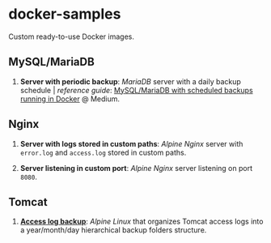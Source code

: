 # docker-samples

Custom ready-to-use Docker images.

## MySQL/MariaDB

1. __Server with periodic backup__: _MariaDB_ server with a daily backup schedule
| _reference guide_: [MySQL/MariaDB with scheduled backups running in Docker][1] @ Medium.

## Nginx

1. __Server with logs stored in custom paths__: _Alpine Nginx_ server with `error.log` and `access.log`
stored in custom paths.

1. __Server listening in custom port__: _Alpine Nginx_ server listening on port `8080`.

## Tomcat

1. [__Access log backup__][2]: _Alpine Linux_ that organizes Tomcat access logs into a year/month/day hierarchical
backup folders structure.

[1]: https://medium.com/@ricardolsmendes/mysql-mariadb-with-scheduled-backup-jobs-running-in-docker-1956e9892e78

[2]: ./tomcat/access-log-backup
